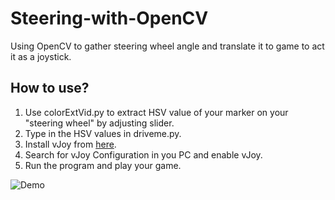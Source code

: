 # Steering-with-OpenCV
Using OpenCV to gather steering wheel angle and translate it to game to act it as a joystick.

## How to use?
1. Use colorExtVid.py to extract HSV value of your marker on your "steering wheel" by adjusting slider.
2. Type in the HSV values in driveme.py.
3. Install vJoy from [here](http://vjoystick.sourceforge.net/site/index.php/download-a-install/download).
4. Search for vJoy Configuration in you PC and enable vJoy.
5. Run the program and play your game.

![Demo](demo/demo.gif)
